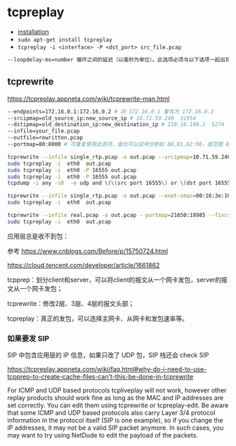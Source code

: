 # tcpreplay

- [installation](https://tcpreplay.appneta.com/wiki/installation.html)
- `sudo apt-get install tcpreplay`
- `tcpreplay -i <interface> -P <dst_port> src_file.pcap`

```sh
--loopdelay-ms=number 循环之间的延迟（以毫秒为单位）。此选项必须与以下选项一起出现：--loop
```


## tcprewrite

https://tcpreplay.appneta.com/wiki/tcprewrite-man.html

```sh
--endpoints=172.16.0.1:172.16.0.2 # 将 172.16.0.1 重写为 172.16.0.2
--srcipmap=old_source_ip:new_source_ip # 10.71.59.240  31954
--dstipmap=old_destination_ip:new_destination_ip # 218.16.100.2  5274
--infile=your_file.pcap
--outfile=rewritten.pcap
--portmap=80:8000 # 可重复使用此选项，值也可以逗号分割如 80,81,82:90，或范围 80-82:90
```

```sh
tcprewrite --infile single_rtp.pcap -o out.pcap --srcipmap=10.71.59.240:172.18.176.109 --dstipmap=218.16.100.2:172.18.176.109 --enet-smac=00:15:5d:41:8f:f2 --enet-dmac=00:15:5d:41:8f:f2 --portmap=5274:16555 --fixcsum;
sudo tcpreplay -i  eth0  out.pcap
sudo tcpreplay -i  eth0 -P 16555 out.pcap
sudo tcpreplay -i  eth0 -P 16555 out.pcap
tcpdump -i any -s0  -e udp and \(\(src port 16555\) or \(dst port 16555\)\)

tcprewrite --infile single_rtp.pcap -o out.pcap --enet-smac=00:16:3e:10:21:22 --enet-dmac=00:16:3e:10:21:22 --srcipmap=10.71.59.240:192.168.1.112 --dstipmap=218.16.100.2:192.168.1.112 --portmap=5274:19065 --fixcsum;
sudo tcpreplay -i  eth0  out.pcap

tcprewrite --infile real.pcap -o out.pcap --portmap=21650:18985 --fixcsum;
sudo tcpreplay -i  eth0  out.pcap

```

应用层总是收不到包：

参考 https://www.cnblogs.com/Before/p/15750724.html


https://cloud.tencent.com/developer/article/1661862

tcpprep：划分client和server，可以将client的报文从一个网卡发包，server的报文从一个网卡发包；

tcprewrite：修改2层、3层、4层的报文头部；

tcpreplay：真正的发包，可以选择主网卡、从网卡和发包速率等。

### 如果要发 SIP

SIP 中包含应用层的 IP 信息，如果只改了 UDP 包，SIP 栈还会 check SIP

https://tcpreplay.appneta.com/wiki/faq.html#why-do-i-need-to-use-tcpprep-to-create-cache-files-can't-this-be-done-in-tcprewrite


For ICMP and UDP based protocols tcpliveplay will not work, however other replay products should work fine as long as the MAC and IP addresses are set correctly. You can edit them using tcprewrite or tcpreplay-edit. Be aware that some ICMP and UDP based protocols also carry Layer 3/4 protocol information in the protocol itself (SIP is one example), so if you change the IP addresses, it may not be a valid SIP packet anymore. In such cases, you may want to try using NetDude to edit the payload of the packets.
